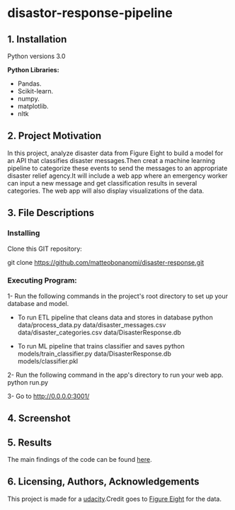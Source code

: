 # disastor-response-pipeline

## 1. Installation

Python versions 3.0

**Python Libraries:**
- Pandas.
- Scikit-learn.
- numpy.
- matplotlib.
- nltk

## 2. Project Motivation

In this project, analyze disaster data from Figure Eight to build a model for an API that classifies disaster messages.Then creat a machine learning pipeline to categorize these events to send the messages to an appropriate disaster relief agency.It will include a web app where an emergency worker can input a new message and get classification results in several categories. The web app will also display visualizations of the data. 

## 3. File Descriptions
### Installing
Clone this GIT repository:

git clone https://github.com/matteobonanomi/disaster-response.git

### Executing Program:
1- Run the following commands in the project's root directory to set up your database and model.

  - To run ETL pipeline that cleans data and stores in database python data/process_data.py data/disaster_messages.csv      data/disaster_categories.csv data/DisasterResponse.db

  - To run ML pipeline that trains classifier and saves python models/train_classifier.py data/DisasterResponse.db models/classifier.pkl

2- Run the following command in the app's directory to run your web app. python run.py

3- Go to http://0.0.0.0:3001/

## 4. Screenshot

## 5. Results

The main findings of the code can be found [here]().

## 6. Licensing, Authors, Acknowledgements

This project is made for a [udacity](udacity.com).Credit goes to [Figure Eight](www.figure-eight.com) for the data.

